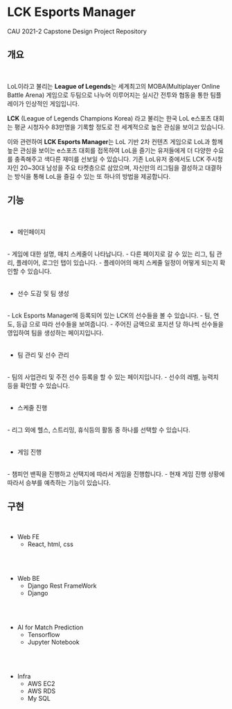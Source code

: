 LCK Esports Manager
==========
CAU 2021-2 Capstone Design Project Repository

개요
--------

<br>

LoL이라고 불리는 **League of Legends**는 세계최고의  MOBA(Multiplayer Online Battle Arena) 게임으로 두팀으로 나누어 이루어지는 실시간 전투와 협동을 통한 팀플레이가 인상적인 게임입니다.
<br>

**LCK** (League of Legends Champions Korea) 라고 불리는 한국 LoL e스포츠 대회는 평균 시청자수 83만명을 기록할 정도로 전 세계적으로 높은 관심을 보이고 있습니다. 
<br> 

이와 관련하여 **LCK Esports Manager**는 LoL 기반 2차 컨텐츠 게임으로 LoL과 함께 높은 관심을 보이는 e스포츠 대회를 접목하여 LoL을 즐기는 유저들에게 더 다양한 수요를 충족해주고 색다른 재미를 선보일 수 있습니다. 기존 LoL유저 중에서도 LCK 주시청자인 20~30대 남성을 주요 타켓층으로 삼았으며, 자신만의 리그팀을 결성하고 대결하는 방식을 통해 LoL을 즐길 수 있는 또 하나의 방법을 제공합니다.


기능
--------

<br>

* 메인페이지
<br>
    - 게임에 대한 설명, 매치 스케줄이 나타납니다.
    - 다른 페이지로 갈 수 있는 리그, 팀 관리, 플레이어, 로그인 탭이 있습니다.
    - 플레이어의 매치 스케줄 일정이 어떻게 되는지 확인할 수 있습니다.
<br>
<br>

* 선수 도감 및 팀 생성
<br>
    - Lck Esports Manager에 등록되어 있는 LCK의 선수들을 볼 수 있습니다.
    - 팀, 연도, 등급 으로 따라 선수들을 보여줍니다.
    - 주어진 금액으로 포지션 당 하나씩 선수들을 영입하여 팀을 생성하는 페이지입니다.
<br>
<br>

* 팀 관리 및 선수 관리
<br>
    - 팀의 사업관리 및 주전 선수 등록을 할 수 있는 페이지입니다.
    - 선수의 레벨, 능력치 등을 확인할 수 있습니다.
<br>
<br>

* 스케줄 진행
<br>
    - 리그 외에 헬스, 스트리밍, 휴식등의 활동 중 하나를 선택할 수 있습니다.
<br>
<br>

* 게임 진행
<br>
    - 챔피언 밴픽을 진행하고 선택지에 따라서 게임을 진행합니다.
    - 현재 게임 진행 상황에 따라서 승부를 예측하는 기능이 있습니다.
<br>


구현
--------

<br>

* Web FE
    - React, html, css
<br>
<br>

* Web BE
    - Django Rest FrameWork
    - Django
<br>
<br>

* AI for Match Prediction
    - Tensorflow
    - Jupyter Notebook
<br>
<br>

* Infra
    - AWS EC2
    - AWS RDS
    - My SQL

